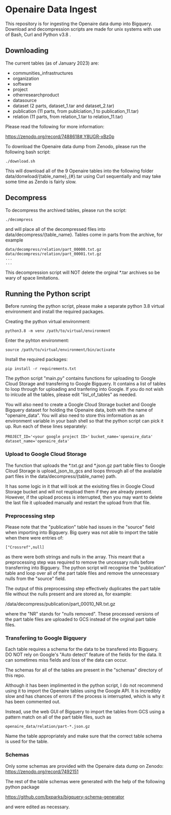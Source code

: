 # Openaire Data Ingest

This repository is for ingesting the Openaire data dump into Bigquery. Download and decompression scripts are made for unix systems with use of Bash, Curl and Python v3.8 .

## Downloading

The current tables (as of January 2023) are:

- communities_infrastructures
- organization
- software
- project
- otherresearchproduct
- datasource
- dataset (2 parts, dataset_1.tar and dataset_2.tar)
- publication (11 parts, from publciation_1 to publication_11.tar)
- relation (11 parts, from relation_1.tar to relation_11.tar)

Please read the following for more information:

https://zenodo.org/record/7488618#.Y8UGR-xBz0p

To download the Openaire data dump from Zenodo, please run the following bash script:

`./download.sh`

This will download all of the 9 Openaire tables into the following folder data/donwload/{table_name}\_{#}.tar using Curl sequentially and may take some time as Zendo is fairly slow.

## Decompress

To decompress the archived tables, please run the script:

`./decompress`

and will place all of the decompressed files into data/decompress/{table_name}. Tables come in parts from the archive, for example

```
data/decompress/relation/part_00000.txt.gz
data/decompress/relation/part_00001.txt.gz
...
...
```

This decompression script will NOT delete the orginal \*.tar archives so be wary of space limitations.

## Running the Python script

Before running the python script, please make a separate python 3.8 virtual environment and install the required packages.

Creating the python virtual environment:

`python3.8 -m venv /path/to/virtual/environment`

Enter the pyhton environment:

`source /path/to/virtual/environment/bin/activate`

Install the required packages:

`pip install -r requirements.txt`

The python script "main.py" contains functions for uploading to Google Cloud Storage and transfering to Google Bigquery. It contains a list of tables to loop through for uploading and tranfering into Google. If you do not wish to inlcude all the tables, please edit "list_of_tables" as needed.

You will also need to create a Google Cloud Storage bucket and Google Bigquery dataset for holding the Openaire data, both with the name of "openaire_data". You will also need to store this imformation as an environment variable in your bash shell so that the python script can pick it up. Run each of these lines separately:

`PROJECT_ID='<your google project ID>'`
`bucket_name='openaire_data'`
`dataset_name='openaire_data'`

### Upload to Google Cloud Storage

The function that uploads the \*.txt.gz and \*.json.gz part table files to Google Cloud Storage is upload_json_to_gcs and loops through all of the available part files in the data/decompress/{table_name} path.

It has some logic in it that will look at the exisiting files in Google Cloud Storage bucket and will not reupload them if they are already present. However, if the upload process is interrupted, then you may want to delete the last file it uploaded manually and restart the upload from that file.

### Preprocessing step

Please note that the "publication" table had issues in the "source" field when importing into Bigquery. Big query was not able to import the table when there were entries of:

`["Crossref",null]`

as there were both strings and nulls in the array. This meant that a preprocessing step was required to remove the uncessary nulls before transferring into Bigquery. The python script will recognise the "publication" table and loop over all of the part table files and remove the unnecessary nulls from the "source" field.

The output of this preprocessing step effectively duplicates the part table file without the nulls present and are stored as, for example:

/data/decompress/publication/part_00010_NR.txt.gz

where the "NR" stands for "nulls removed". These processed versions of the part table files are uploaded to GCS instead of the orginal part table files.

### Transferiing to Google Bigquery

Each table requires a schema for the data to be transfered into Bigquery. DO NOT rely on Google's "Auto detect" feature of the fields for the data. It can sometimes miss fields and loss of the data can occur.

The schemas for all of the tables are present in the "schemas" directory of this repo.

Although it has been implimented in the python script, I do not recommend using it to import the Openaire tables using the Google API. It is incredibly slow and has chances of errors if the process is interrupted, which is why it has been commented out.

Instead, use the web GUI of Bigquery to import the tables from GCS using a pattern match on all of the part table files, such as

`openaire_data/relation/part-*.json.gz`

Name the table appropriately and make sure that the correct table schema is used for the table.

### Schemas

Only some schemas are provided with the Openaire data dump on Zenodo: https://zenodo.org/record/7492151

The rest of the table schemas were generated with the help of the following python package

https://github.com/bxparks/bigquery-schema-generator

and were edited as necessary.
